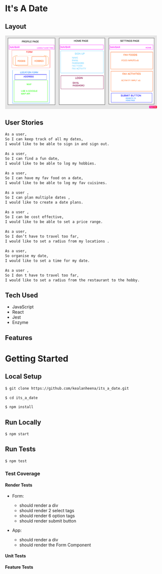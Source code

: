 # It's A Date

## Layout

<img src="./img/its_a_plan.png"/>

## User Stories

```
As a user, 
So I can keep track of all my dates, 
I would like to be able to sign in and sign out.

As a user, 
So I can find a fun date,
I would like to be able to log my hobbies.

As a user,
So I can have my fav food on a date,
I would like to be able to log my fav cuisines.

As a user ,
So I can plan multiple dates ,
I would like to create a date plans.

As a user ,
So I can be cost effective,
I would like to be able to set a price range.

As a user,
So I don’t have to travel too far,
I would like to set a radius from my locations .

As a user, 
So organise my date,
I would like to set a time for my date.

As a user ,
So I don t have to travel too far,
I would like to set a radius from the restaurant to the hobby.

```

## Tech Used

- JavaScript
- React
- Jest
- Enzyme

## Features

# Getting Started

## Local Setup

```sh
$ git clone https://github.com/kealanheena/its_a_date.git
```

```sh
$ cd its_a_date
```

```sh
$ npm install
```

## Run Locally

```sh
$ npm start
```

## Run Tests

```sh
$ npm test
```

### Test Coverage

#### Render Tests

- Form:
  - should render a div
  - should render 2 select tags
  - should render 6 option tags
  - should render submit button

- App:
  - should render a div
  - should render the Form Component

#### Unit Tests

#### Feature Tests

